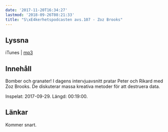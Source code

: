 ```yaml
---
date: '2017-11-20T16:34:27'
lastmod: '2018-09-26T08:21:33'
title: "S\xE4kerhetspodcasten avs.107 - Zoz Brooks"
---
```

## Lyssna

iTunes \| [mp3](http://traffic.libsyn.com/sakerhetspodcasten/SEC-T_2017_Zoz_Brooks.mp3)

## Innehåll

Bomber och granater! I dagens intervjuavsnitt pratar Peter och Rikard med Zoz Brooks.
De diskuterar massa kreativa metoder för att destruera data.

Inspelat: 2017-09-29. Längd: 00:19:00.

## Länkar

Kommer snart.


